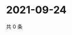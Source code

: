 # 2021-09-24

共 0 条

<!-- BEGIN -->
<!-- 最后更新时间 Fri Sep 24 2021 07:15:01 GMT+0800 (China Standard Time) -->

<!-- END -->
